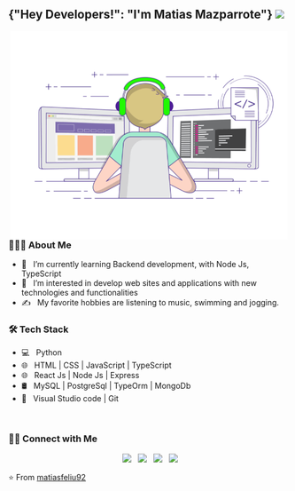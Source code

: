 <h2> {"Hey Developers!": "I'm Matias Mazparrote"} <img src="https://github.com/souvikguria98/souvikguria98/blob/master/Hi.gif" width="25"></h2>
<img align="right" alt="GIF" src="https://raw.githubusercontent.com/devSouvik/devSouvik/master/gif3.gif" width="500"/>

<h3> 👨🏻‍💻 About Me </h3>

- 🔭 &nbsp;  I’m currently learning Backend development, with Node Js, TypeScript
- 🤔 &nbsp; I’m interested in develop web sites and applications with new technologies and functionalities
- ✍️ &nbsp; My favorite hobbies are listening to music, swimming and jogging.

<h3>🛠 Tech Stack</h3>

- 💻 &nbsp; Python
- 🌐 &nbsp; HTML | CSS | JavaScript | TypeScript
- 🌐 &nbsp; React Js | Node Js | Express 
- 🛢 &nbsp; MySQL | PostgreSql | TypeOrm | MongoDb
- 🔧 &nbsp; Visual Studio code | Git

</br>

<h3> 🤝🏻 Connect with Me </h3>

<p align="center">
&nbsp; <a href="https://www.instagram.com/matute_92/" target="_blank" rel="noopener noreferrer"><img src="https://img.icons8.com/plasticine/100/000000/instagram-new.png" width="50" /></a>  
&nbsp; <a href="https://www.linkedin.com/in/mat%C3%ADasmazparrotefeli%C3%BA/" target="_blank" rel="noopener noreferrer"><img src="https://img.icons8.com/plasticine/100/000000/linkedin.png" width="50" /></a>
&nbsp; <a href="mailto:matumazparrote@gmail.com" target="_blank" rel="noopener noreferrer"><img src="https://img.icons8.com/plasticine/100/000000/gmail.png"  width="50" /></a>
&nbsp; <a href="[https://portafolio-react.netlify.app/](https://portafolio-react-js-omega.vercel.app/)" target="_blank" rel="noopener noreferrer"><img src="💼"  width="50" /></a>
</p>

⭐️ From [matiasfeliu92](https://github.com/matiasfeliu92/matiasfeliu92)
